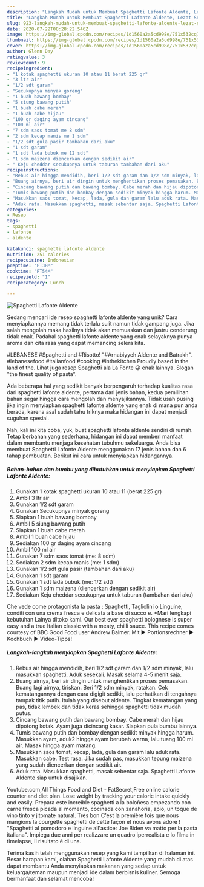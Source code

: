 ```yaml
---
description: "Langkah Mudah untuk Membuat Spaghetti Lafonte Aldente, Lezat Sekali"
title: "Langkah Mudah untuk Membuat Spaghetti Lafonte Aldente, Lezat Sekali"
slug: 923-langkah-mudah-untuk-membuat-spaghetti-lafonte-aldente-lezat-sekali
date: 2020-07-22T08:28:22.546Z
image: https://img-global.cpcdn.com/recipes/1d1560a2a5cd998e/751x532cq70/spaghetti-lafonte-aldente-foto-resep-utama.jpg
thumbnail: https://img-global.cpcdn.com/recipes/1d1560a2a5cd998e/751x532cq70/spaghetti-lafonte-aldente-foto-resep-utama.jpg
cover: https://img-global.cpcdn.com/recipes/1d1560a2a5cd998e/751x532cq70/spaghetti-lafonte-aldente-foto-resep-utama.jpg
author: Glenn Day
ratingvalue: 3
reviewcount: 9
recipeingredient:
- "1 kotak spaghetti ukuran 10 atau 11 berat 225 gr"
- "3 ltr air"
- "1/2 sdt garam"
- "Secukupnya minyak goreng"
- "1 buah bawang bombay"
- "5 siung bawang putih"
- "1 buah cabe merah"
- "1 buah cabe hijau"
- "100 gr daging ayam cincang"
- "100 ml air"
- "7 sdm saos tomat me 8 sdm"
- "2 sdm kecap manis me 1 sdm"
- "1/2 sdt gula pasir tambahan dari aku"
- "1 sdt garam"
- "1 sdt lada bubuk me 12 sdt"
- "1 sdm maizena diencerkan dengan sedikit air"
- " Keju cheddar secukupnya untuk taburan tambahan dari aku"
recipeinstructions:
- "Rebus air hingga mendidih, beri 1/2 sdt garam dan 1/2 sdm minyak, lalu masukkan spaghetti. Aduk sesekali. Masak selama 4-5 menit saja."
- "Buang airnya, beri air dingin untuk menghentikan proses pemasakan. Buang lagi airnya, tiriskan. Beri 1/2 sdm minyak, ratakan. Cek kematangannya dengan cara digigit sedikit, lalu perhatikan di tengahnya tampak titik putih. Itulah yang disebut aldente. Tingkat kematangan yang pas, tidak lembek dan tidak keras sehingga spaghetti tidak mudah putus."
- "Cincang bawang putih dan bawang bombay. Cabe merah dan hijau dipotong kotak. Ayam juga dicincang kasar. Siapkan pula bumbu lainnya."
- "Tumis bawang putih dan bombay dengan sedikit minyak hingga harum. Masukkan ayam, aduk2 hingga ayam berubah warna, lalu tuang 100 ml air. Masak hingga ayam matang."
- "Masukkan saos tomat, kecap, lada, gula dan garam lalu aduk rata. Masukkan cabe. Test rasa. Jika sudah pas, masukkan tepung maizena yang sudah diencerkan dengan sedikit air."
- "Aduk rata. Masukkan spaghetti, masak sebentar saja. Spaghetti Lafonte Aldente siap untuk disajikan."
categories:
- Resep
tags:
- spaghetti
- lafonte
- aldente

katakunci: spaghetti lafonte aldente 
nutrition: 251 calories
recipecuisine: Indonesian
preptime: "PT38M"
cooktime: "PT54M"
recipeyield: "1"
recipecategory: Lunch

---
```



![Spaghetti Lafonte Aldente](https://img-global.cpcdn.com/recipes/1d1560a2a5cd998e/751x532cq70/spaghetti-lafonte-aldente-foto-resep-utama.jpg)

Sedang mencari ide resep spaghetti lafonte aldente yang unik? Cara menyiapkannya memang tidak terlalu sulit namun tidak gampang juga. Jika salah mengolah maka hasilnya tidak akan memuaskan dan justru cenderung tidak enak. Padahal spaghetti lafonte aldente yang enak selayaknya punya aroma dan cita rasa yang dapat memancing selera kita.

#LEBANESE #Spaghetti and #Risotto! &#34;#Arnabiyyeh Aldente and Batrakh&#34;. #lebanesefood #italianfood #cooking #inthekitchen Proudly based in the land of the. Lihat juga resep Spaghetti ala La Fonte 😀 enak lainnya. Slogan &#34;the finest quality of pasta&#34;.

Ada beberapa hal yang sedikit banyak berpengaruh terhadap kualitas rasa dari spaghetti lafonte aldente, pertama dari jenis bahan, kedua pemilihan bahan segar hingga cara mengolah dan menyajikannya. Tidak usah pusing jika ingin menyiapkan spaghetti lafonte aldente yang enak di mana pun anda berada, karena asal sudah tahu triknya maka hidangan ini dapat menjadi suguhan spesial.


Nah, kali ini kita coba, yuk, buat spaghetti lafonte aldente sendiri di rumah. Tetap berbahan yang sederhana, hidangan ini dapat memberi manfaat dalam membantu menjaga kesehatan tubuhmu sekeluarga. Anda bisa membuat Spaghetti Lafonte Aldente menggunakan 17 jenis bahan dan 6 tahap pembuatan. Berikut ini cara untuk menyiapkan hidangannya.

<!--inarticleads1-->

##### Bahan-bahan dan bumbu yang dibutuhkan untuk menyiapkan Spaghetti Lafonte Aldente:

1. Gunakan 1 kotak spaghetti ukuran 10 atau 11 (berat 225 gr)
1. Ambil 3 ltr air
1. Gunakan 1/2 sdt garam
1. Gunakan Secukupnya minyak goreng
1. Siapkan 1 buah bawang bombay
1. Ambil 5 siung bawang putih
1. Siapkan 1 buah cabe merah
1. Ambil 1 buah cabe hijau
1. Sediakan 100 gr daging ayam cincang
1. Ambil 100 ml air
1. Gunakan 7 sdm saos tomat (me: 8 sdm)
1. Sediakan 2 sdm kecap manis (me: 1 sdm)
1. Gunakan 1/2 sdt gula pasir (tambahan dari aku)
1. Gunakan 1 sdt garam
1. Gunakan 1 sdt lada bubuk (me: 1/2 sdt)
1. Gunakan 1 sdm maizena (diencerkan dengan sedikit air)
1. Sediakan  Keju cheddar secukupnya untuk taburan (tambahan dari aku)


Che vede come protagonista la pasta : Spaghetti, Tagliolini o Linguine, conditi con una crema fresca e delicata a base di succo e. *Mari lengkapi kebutuhan Lainya ditoko kami. Our best ever spaghetti bolognese is super easy and a true Italian classic with a meaty, chilli sauce. This recipe comes courtesy of BBC Good Food user Andrew Balmer. Mit ► Portionsrechner ► Kochbuch ► Video-Tipps! 

<!--inarticleads2-->

##### Langkah-langkah menyiapkan Spaghetti Lafonte Aldente:

1. Rebus air hingga mendidih, beri 1/2 sdt garam dan 1/2 sdm minyak, lalu masukkan spaghetti. Aduk sesekali. Masak selama 4-5 menit saja.
1. Buang airnya, beri air dingin untuk menghentikan proses pemasakan. Buang lagi airnya, tiriskan. Beri 1/2 sdm minyak, ratakan. Cek kematangannya dengan cara digigit sedikit, lalu perhatikan di tengahnya tampak titik putih. Itulah yang disebut aldente. Tingkat kematangan yang pas, tidak lembek dan tidak keras sehingga spaghetti tidak mudah putus.
1. Cincang bawang putih dan bawang bombay. Cabe merah dan hijau dipotong kotak. Ayam juga dicincang kasar. Siapkan pula bumbu lainnya.
1. Tumis bawang putih dan bombay dengan sedikit minyak hingga harum. Masukkan ayam, aduk2 hingga ayam berubah warna, lalu tuang 100 ml air. Masak hingga ayam matang.
1. Masukkan saos tomat, kecap, lada, gula dan garam lalu aduk rata. Masukkan cabe. Test rasa. Jika sudah pas, masukkan tepung maizena yang sudah diencerkan dengan sedikit air.
1. Aduk rata. Masukkan spaghetti, masak sebentar saja. Spaghetti Lafonte Aldente siap untuk disajikan.


Youtube.com,All Things Food and Diet - FatSecret,Free online calorie counter and diet plan. Lose weight by tracking your caloric intake quickly and easily. Prepara este increíble spaghetti a la boloñesa empezando con carne fresca picada al momento, cocinada con zanahoria, apio, un toque de vino tinto y jitomate natural. Très bon C&#39;est la première fois que nous mangions la courgette spaghetti de cette façon et nous avons adoré ! &#34;Spaghetti al pomodoro e linguine all&#39;astice: Joe Biden va matto per la pasta italiana&#34;. Impiega due anni per realizzare un quadro iperrealista e lo filma in timelapse, il risultato è di una. 

Terima kasih telah menggunakan resep yang kami tampilkan di halaman ini. Besar harapan kami, olahan Spaghetti Lafonte Aldente yang mudah di atas dapat membantu Anda menyiapkan makanan yang sedap untuk keluarga/teman maupun menjadi ide dalam berbisnis kuliner. Semoga bermanfaat dan selamat mencoba!
